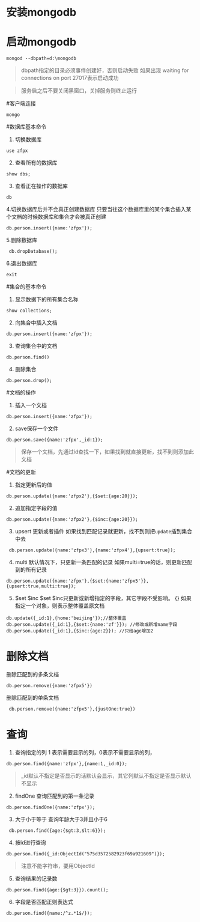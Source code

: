 # 安装mongodb

# 启动mongodb
```
mongod --dbpath=d:\mongodb

```

> dbpath指定的目录必须事件创建好，否则启动失败
如果出现 waiting for connections on port 27017表示启动成功

>服务启之后不要关闭黑窗口，关掉服务则终止运行

#客户端连接
```
mongo 
```

#数据库基本命令
1. 切换数据库
```
use zfpx
```
2. 查看所有的数据库
```
show dbs;
```
3. 查看正在操作的数据库
```
db
```
4.切换数据库后并不会真正创建数据库
只要当往这个数据库里的某个集合插入某个文档的时候数据库和集合才会被真正创建
```
db.person.insert({name:'zfpx'});
```
5.删除数据库
```
 db.dropDatabase();
```
6.退出数据库
```
exit
```

#集合的基本命令
1. 显示数据下的所有集合名称
```
show collections;
```
2. 向集合中插入文档
```
db.person.insert({name:'zfpx'});
```
3. 查询集合中的文档
```
db.person.find()
```
4. 删除集合
```
db.person.drop();
```

#文档的操作

1. 插入一个文档
```
db.person.insert({name:'zfpx'});
```

2. save保存一个文件
```
db.person.save({name:'zfpx',_id:1});
```
> 保存一个文档，先通过id查找一下，如果找到就直接更新，找不到则添加此文档

#文档的更新
1. 指定更新后的值
```
db.person.update({name:'zfpx2'},{$set:{age:20}});
```

2. 追加指定字段的值
```
db.person.update({name:'zfpx2'},{$inc:{age:20}});
```

3. upsert 更新或者插件
如果找到匹配记录就更新，找不到则把`update`插到集合中去
```
 db.person.update({name:'zfpx3'},{name:'zfpx4'},{upsert:true});
```

4. multi
默认情况下，只更新一条匹配的记录
如果multi=true的话，则更新匹配到的所有记录
```
db.person.update({name:'zfpx'},{$set:{name:'zfpx5'}},{upsert:true,multi:true});
```

5. $set $inc
$set $inc只更新或新增指定的字段，其它字段不受影响。
{} 如果指定一个对象，则表示整体覆盖原文档
```
db.update({_id:1},{home:'beijing'});//整体覆盖
db.person.update({_id:1},{$set:{name:'zf'}}); //修改或新增name字段
db.person.update({_id:1},{$inc:{age:2}}); //只给age增加2
```

# 删除文档
删除匹配到的多条文档
```
db.person.remove({name:'zfpx5'})
```
删除匹配到的单条文档
```
 db.person.remove({name:'zfpx5'},{justOne:true})
```

# 查询

1. 查询指定的列
1 表示需要显示的列，0表示不需要显示的列，

```
db.person.find({name:'zfpx'},{name:1,_id:0});
```
> _id默认不指定是否显示的话默认会显示，其它列默认不指定是否显示默认不显示

2. findOne
查询匹配到的第一条记录
```
db.person.findOne({name:'zfpx'});
```

3. 大于小于等于
查询年龄大于3并且小于6
```
 db.person.find({age:{$gt:3,$lt:6}});
```

4. 按id进行查询

```
db.person.find({_id:ObjectId("575d3572582923f69a921609")});
```
> 注意不能字符串，要用ObjectId

5.  查询结果的记录数
```
db.person.find({age:{$gt:3}}).count();
```

6. 字段是否匹配正则表达式
```
db.person.find({name:/^z.*1$/});
```
